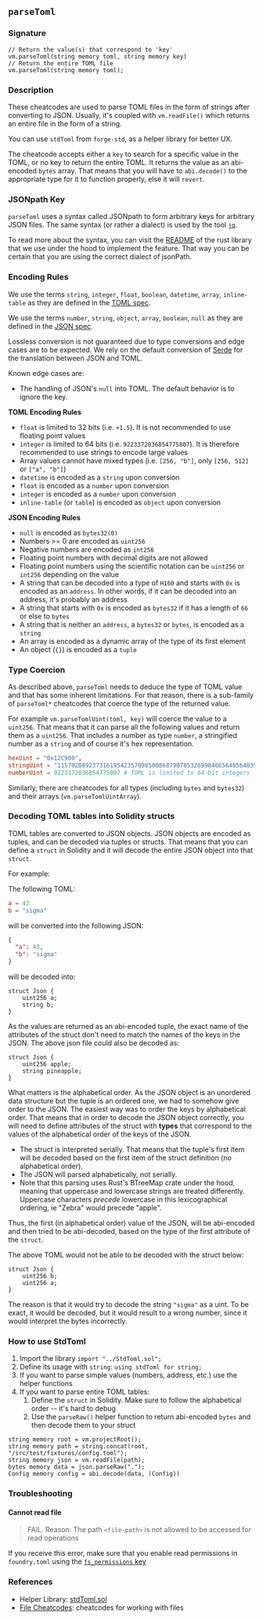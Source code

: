 ## `parseToml`

### Signature

```solidity
// Return the value(s) that correspond to 'key'
vm.parseToml(string memory toml, string memory key)
// Return the entire TOML file
vm.parseToml(string memory toml);
```

### Description

These cheatcodes are used to parse TOML files in the form of strings after converting to JSON. Usually, it's coupled with `vm.readFile()` which returns an entire file in the form of a string.

You can use `stdToml` from `forge-std`, as a helper library for better UX.

The cheatcode accepts either a `key` to search for a specific value in the TOML, or no key to return the entire TOML. It returns the value as an abi-encoded `bytes` array. That means that you will have to `abi.decode()` to the appropriate type for it to function properly, else it will `revert`.

### JSONpath Key

`parseToml` uses a syntax called JSONpath to form arbitrary keys for arbitrary JSON files. The same syntax (or rather a dialect) is used by the tool [`jq`](https://stedolan.github.io/jq/).

To read more about the syntax, you can visit the [README](https://crates.io/crates/jsonpath-rust) of the rust library that we use under the hood to implement the feature. That way you can be certain that you are using the correct dialect of jsonPath.

### Encoding Rules

We use the terms `string`, `integer`, `float`, `boolean`, `datetime`, `array`, `inline-table` as they are defined in the [TOML spec](https://www.w3schools.io/file/toml-datatypes/).

We use the terms `number`, `string`, `object`, `array`, `boolean`, `null` as they are defined in the [JSON spec](https://www.w3schools.com/js/js_json_datatypes.asp).

Lossless conversion is not guaranteed due to type conversions and edge cases are to be expected.
We rely on the default conversion of [Serde](https://docs.rs/serde/latest/serde/) for the translation between JSON and TOML.

Known edge cases are:
- The handling of JSON's `null` into TOML. The default behavior is to ignore the key.

**TOML Encoding Rules**

- `float` is limited to 32 bits (i.e. `+1.5`). It is not recommended to use floating point values
- `integer` is limited to 64 bits (i.e. `9223372036854775807`). It is therefore recommended to use strings to encode large values
- Array values cannot have mixed types (i.e. `[256, "b"]`, only `[256, 512]` or `["a", "b"]`)
- `datetime` is encoded as a `string` upon conversion
- `float` is encoded as a `number` upon conversion
- `integer` is encoded as a `number` upon conversion
- `inline-table` (or `table`) is encoded as `object` upon conversion

**JSON Encoding Rules**

- `null` is encoded as `bytes32(0)`
- Numbers >= 0 are encoded as `uint256`
- Negative numbers are encoded as `int256`
- Floating point numbers with decimal digits are not allowed
- Floating point numbers using the scientific notation can be `uint256` or `int256` depending on the value
- A string that can be decoded into a type of `H160` and starts with `0x` is encoded as an `address`. In other words, if it can be decoded into an address, it's probably an address
- A string that starts with `0x` is encoded as `bytes32` if it has a length of `66` or else to `bytes`
- A string that is neither an `address`, a `bytes32` or `bytes`, is encoded as a `string`
- An array is encoded as a dynamic array of the type of its first element
- An object (`{}`) is encoded as a `tuple`

### Type Coercion

As described above, `parseToml` needs to deduce the type of TOML value and that has some inherent limitations. For that reason, there is a sub-family of `parseToml*` cheatcodes that coerce the type of the returned value.

For example `vm.parseTomlUint(toml, key)` will coerce the value to a `uint256`. That means that it can parse all the following values and return them as a `uint256`. That includes a number as type `number`, a stringified number as a `string` and of course it's hex representation.

```toml
hexUint = "0x12C980",
stringUint = "115792089237316195423570985008687907853269984665640564039457584007913129639935",
numberUint = 9223372036854775807 # TOML is limited to 64-bit integers
```

Similarly, there are cheatcodes for all types (including `bytes` and `bytes32`) and their arrays (`vm.parseTomlUintArray`).

### Decoding TOML tables into Solidity structs

TOML tables are converted to JSON objects. JSON objects are encoded as tuples, and can be decoded via tuples or structs. That means that you can define a `struct` in Solidity and it will decode the entire JSON object into that `struct`.

For example:

The following TOML:

```toml
a = 43
b = "sigma"
```

will be converted into the following JSON:

```json
{
  "a": 43,
  "b": "sigma"
}
```

will be decoded into:

```solidity
struct Json {
    uint256 a;
    string b;
}
```

As the values are returned as an abi-encoded tuple, the exact name of the attributes of the struct don't need to match the names of the keys in the JSON. The above json file could also be decoded as:

```solidity
struct Json {
    uint256 apple;
    string pineapple;
}
```

What matters is the alphabetical order. As the JSON object is an unordered data structure but the tuple is an ordered one, we had to somehow give order to the JSON. The easiest way was to order the keys by alphabetical order. That means that in order to decode the JSON object correctly, you will need to define attributes of the struct with **types** that correspond to the values of the alphabetical order of the keys of the JSON.

- The struct is interpreted serially. That means that the tuple's first item will be decoded based on the first item of the struct definition (no alphabetical order).
- The JSON will parsed alphabetically, not serially.
- Note that this parsing uses Rust's BTreeMap crate under the hood, meaning that uppercase and lowercase strings are treated differently. Uppercase characters *precede* lowercase in this lexicographical ordering, ie "Zebra" would precede "apple".

Thus, the first (in alphabetical order) value of the JSON, will be abi-encoded and then tried to be abi-decoded, based on the type of the first attribute of the `struct`.

The above TOML would not be able to be decoded with the struct below:

```solidity
struct Json {
    uint256 b;
    uint256 a;
}
```

The reason is that it would try to decode the string `"sigma"` as a uint. To be exact, it would be decoded, but it would result to a wrong number, since it would interpret the bytes incorrectly.

### How to use StdToml

1. Import the library `import "../StdToml.sol";`
2. Define its usage with `string`: `using stdToml for string;`
3. If you want to parse simple values (numbers, address, etc.) use the helper functions
4. If you want to parse entire TOML tables:
   1. Define the `struct` in Solidity. Make sure to follow the alphabetical order -- it's hard to debug
   2. Use the `parseRaw()` helper function to return abi-encoded `bytes` and then decode them to your struct

```solidity
string memory root = vm.projectRoot();
string memory path = string.concat(root, "/src/test/fixtures/config.toml");
string memory json = vm.readFile(path);
bytes memory data = json.parseRaw(".");
Config memory config = abi.decode(data, (Config))
```

### Troubleshooting

#### Cannot read file

> FAIL. Reason: The path `<file-path>` is not allowed to be accessed for read operations

If you receive this error, make sure that you enable read permissions in `foundry.toml` using the [`fs_permissions` key](./fs.md)

### References

- Helper Library: [stdToml.sol](https://github.com/foundry-rs/forge-std/blob/master/src/StdToml.sol)
- [File Cheatcodes](./fs.md): cheatcodes for working with files
